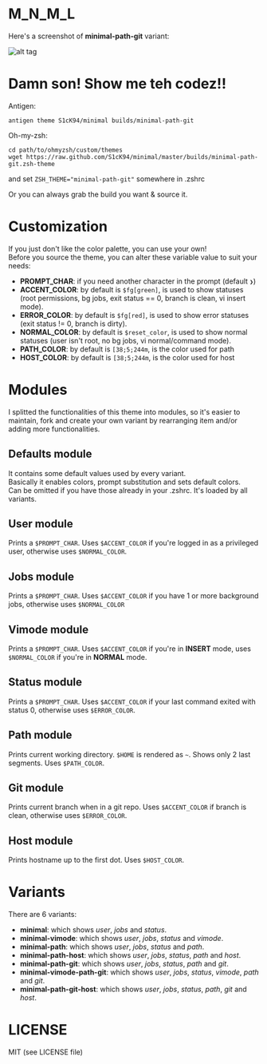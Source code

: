 M_N_M_L
=======
Here's a screenshot of **minimal-path-git** variant:

![alt tag](https://raw.github.com/S1cK94/minimal/master/screen.gif)

Damn son! Show me teh codez!!
=============================
Antigen:
```
antigen theme S1cK94/minimal builds/minimal-path-git
```

Oh-my-zsh:
```
cd path/to/ohmyzsh/custom/themes
wget https://raw.github.com/S1cK94/minimal/master/builds/minimal-path-git.zsh-theme
```
and set `ZSH_THEME="minimal-path-git"` somewhere in .zshrc

Or you can always grab the build you want & source it.

Customization
=============
If you just don't like the color palette, you can use your own!  
Before you source the theme, you can alter these variable value to suit your
needs:
* **PROMPT_CHAR**: if you need another character in the prompt (default `❯`)
* **ACCENT_COLOR**: by default is `$fg[green]`, is used to show statuses (root
permissions, bg jobs, exit status == 0, branch is clean, vi insert mode).
* **ERROR_COLOR**: by default is `$fg[red]`, is used to show error statuses
(exit status != 0, branch is dirty).
* **NORMAL_COLOR**: by default is `$reset_color`, is used to show normal
statuses (user isn't root, no bg jobs, vi normal/command mode).
* **PATH_COLOR**: by default is `[38;5;244m`, is the color used for path
* **HOST_COLOR**: by default is `[38;5;244m`, is the color used for host

Modules
=======
I splitted the functionalities of this theme into modules, so it's easier to
maintain, fork and create your own variant by rearranging item and/or adding more
functionalities.

Defaults module
---------------
It contains some default values used by every variant.  
Basically it enables colors, prompt substitution and sets default colors.  
Can be omitted if you have those already in your .zshrc.
It's loaded by all variants.

User module
-----------
Prints a `$PROMPT_CHAR`. Uses `$ACCENT_COLOR` if you're logged in as a
privileged user, otherwise uses `$NORMAL_COLOR`.

Jobs module
-----------
Prints a `$PROMPT_CHAR`. Uses `$ACCENT_COLOR` if you have 1 or more background
jobs, otherwise uses `$NORMAL_COLOR`

Vimode module
-----------
Prints a `$PROMPT_CHAR`. Uses `$ACCENT_COLOR` if you're in **INSERT** mode,
uses `$NORMAL_COLOR` if you're in **NORMAL** mode.

Status module
-----------
Prints a `$PROMPT_CHAR`. Uses `$ACCENT_COLOR` if your last command exited with
status 0, otherwise uses `$ERROR_COLOR`.

Path module
-----------
Prints current working directory. `$HOME` is rendered as `~`. Shows only 2 last
segments. Uses `$PATH_COLOR`.

Git module
-----------
Prints current branch when in a git repo. Uses `$ACCENT_COLOR` if branch is
clean, otherwise uses `$ERROR_COLOR`.

Host module
-----------
Prints hostname up to the first dot. Uses `$HOST_COLOR`.


Variants
========
There are 6 variants:

* **minimal**: which shows *user*, *jobs* and *status*.
* **minimal-vimode**: which shows *user*, *jobs*, *status* and *vimode*.
* **minimal-path**: which shows *user*, *jobs*, *status* and *path*.
* **minimal-path-host**: which shows *user*, *jobs*, *status*, *path* and
*host*.
* **minimal-path-git**: which shows *user*, *jobs*, *status*, *path* and *git*.
* **minimal-vimode-path-git**: which shows *user*, *jobs*, *status*, *vimode*,
*path* and *git*.
* **minimal-path-git-host**: which shows *user*, *jobs*, *status*, *path*,
*git* and *host*.

LICENSE
=======
MIT (see LICENSE file)
